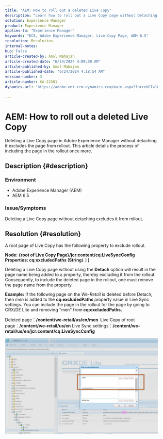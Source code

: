```yaml
---
title: "AEM: How to roll out a deleted Live Copy"
description: "Learn how to roll out a Live Copy page without Detaching in Adobe Experience Manager."
solution: Experience Manager
product: Experience Manager
applies-to: "Experience Manager"
keywords: "KCS, Adobe Experience Manager, Live Copy Page, AEM 6.5"
resolution: Resolution
internal-notes: 
bug: False
article-created-by: Amol Mahajan
article-created-date: "6/24/2024 4:09:00 AM"
article-published-by: Amol Mahajan
article-published-date: "6/24/2024 4:18:54 AM"
version-number: 3
article-number: KA-22081
dynamics-url: "https://adobe-ent.crm.dynamics.com/main.aspx?forceUCI=1&pagetype=entityrecord&etn=knowledgearticle&id=ecb6b27b-df31-ef11-8409-00224809adb3"

---
```

# AEM: How to roll out a deleted Live Copy


Deleting a Live Copy page in Adobe Experience Manager without detaching it excludes the page from rollout. This article details the process of including the page in the rollout once more.

## Description {#description}


### <b>Environment</b>

- Adobe Experience Manager (AEM)
- AEM 6.5




### <b>Issue/Symptoms</b>

Deleting a Live Copy page without detaching excludes it from rollout.


## Resolution {#resolution}


A root page of Live Copy has the following property ​​to exclude rollout.

<b>Node:</b> <b>{root of Live Copy Page}/jcr:content/cq:LiveSyncConfig
Properties: cq:excludedPaths (String`[` `]` )</b>

Deleting a Live Copy page without using the <b>Detach</b> option will result in the page name being added to a property, thereby excluding it from the rollout. Consequently, to include the deleted page in the rollout, one must remove the page name from the property.

<b>Example:</b>
If the following page on the *We-Retail* is deleted before Detach, then *men* is added to the <b>cq:excludedPaths </b>property value in Live Sync settings.
You can include the page in the rollout for the page by going to CRX/DE Lite and removing "men" from<b> cq:excludedPaths.</b>

Deleted page：<b>/content/we-retail/us/en/men </b>
Live Copy of root page：<b>/content/we-retail/us/en</b>
Live Sync settings：<b>/content/we-retail/us/en/jcr:content/cq:LiveSyncConfig</b>

![](assets/a7eb936c-03f6-ed11-8848-6045bd006295.png)
